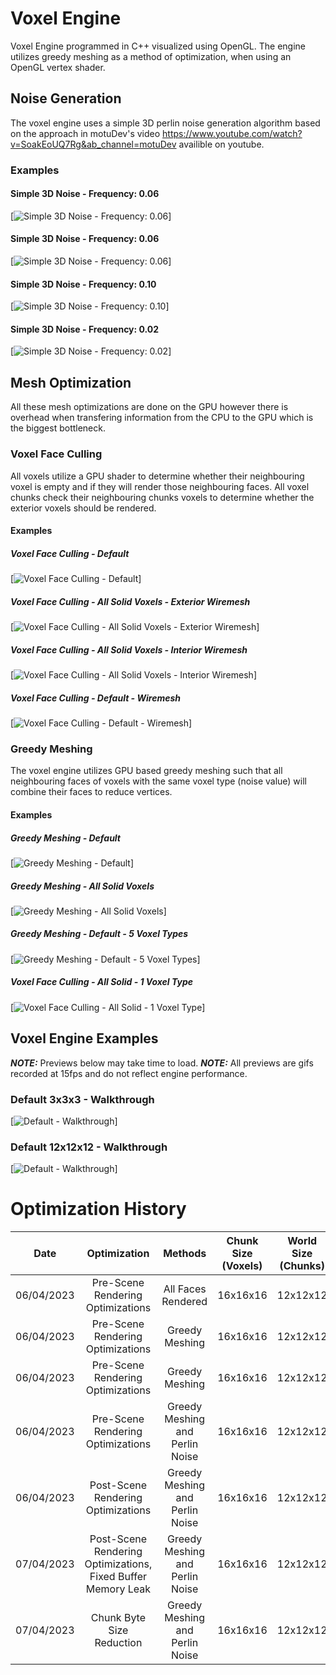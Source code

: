 # Voxel Engine
Voxel Engine programmed in C++ visualized using OpenGL. The engine utilizes greedy meshing as a method of optimization, when using an OpenGL vertex shader.

## Noise Generation
The voxel engine uses a simple 3D perlin noise generation algorithm based on the approach in motuDev's video https://www.youtube.com/watch?v=SoakEoUQ7Rg&ab_channel=motuDev availible on youtube.

### Examples
#### Simple 3D Noise - Frequency: 0.06
[![Simple 3D Noise - Frequency: 0.06](examples/Noise/SimpleNoise1_0.06.png)]

#### Simple 3D Noise - Frequency: 0.06
[![Simple 3D Noise - Frequency: 0.06](examples/Noise/SimpleNoise2_0.06.png)]

#### Simple 3D Noise - Frequency: 0.10
[![Simple 3D Noise - Frequency: 0.10](examples/Noise/SimpleNoise3_0.1.png)]

#### Simple 3D Noise - Frequency: 0.02
[![Simple 3D Noise - Frequency: 0.02](examples/Noise/SimpleNoise4_0.02.png)]

## Mesh Optimization
All these mesh optimizations are done on the GPU however there is overhead when transfering information from the CPU to the GPU which is the biggest bottleneck.
### Voxel Face Culling
All voxels utilize a GPU shader to determine whether their neighbouring voxel is empty and if they will render those neighbouring faces. All voxel chunks check their neighbouring chunks voxels to determine whether the exterior voxels should be rendered. 

#### Examples
##### Voxel Face Culling - Default
[![Voxel Face Culling - Default](examples/VoxelCulling/VoxelCulling1.png)]

##### Voxel Face Culling - All Solid Voxels - Exterior Wiremesh
[![Voxel Face Culling - All Solid Voxels - Exterior Wiremesh](examples/VoxelCulling/VoxelCulling2.png)]

##### Voxel Face Culling - All Solid Voxels - Interior Wiremesh
[![Voxel Face Culling - All Solid Voxels - Interior Wiremesh](examples/VoxelCulling/VoxelCulling3.png)]

##### Voxel Face Culling - Default - Wiremesh
[![Voxel Face Culling - Default - Wiremesh](examples/VoxelCulling/VoxelCulling4.png)]

### Greedy Meshing
The voxel engine utilizes GPU based greedy meshing such that all neighbouring faces of voxels with the same voxel type (noise value) will combine their faces to reduce vertices.

#### Examples
##### Greedy Meshing - Default
[![Greedy Meshing - Default](examples/GreedyMeshing/GreedyMeshing1.png)]

##### Greedy Meshing - All Solid Voxels
[![Greedy Meshing - All Solid Voxels](examples/GreedyMeshing/GreedyMeshing2.png)]

##### Greedy Meshing - Default - 5 Voxel Types
[![Greedy Meshing - Default - 5 Voxel Types](examples/GreedyMeshing/GreedyMeshing3.png)]

##### Voxel Face Culling - All Solid - 1 Voxel Type
[![Voxel Face Culling - All Solid - 1 Voxel Type](examples/GreedyMeshing/GreedyMeshing4.png)]

## Voxel Engine Examples
**_NOTE:_** Previews below may take time to load.
**_NOTE:_** All previews are gifs recorded at 15fps and do not reflect engine performance.

### Default 3x3x3 - Walkthrough
[![Default - Walkthrough](examples/GIFS/Default_walkthrough.gif)]

### Default 12x12x12 - Walkthrough
[![Default - Walkthrough](examples/GIFS/Default_walkthrough12.gif)]

# Optimization History
|Date|Optimization|Methods|Chunk Size (Voxels)|World Size (Chunks)|Total Voxels|FPS|Memory|
|:---:|:---:|:---:|:---:|:---:|:---:|:---:|:---:|
|06/04/2023|Pre-Scene Rendering Optimizations|All Faces Rendered|16x16x16|12x12x12|7,077,888|~60fps|Not Documented|
|06/04/2023|Pre-Scene Rendering Optimizations|Greedy Meshing|16x16x16|12x12x12|7,077,888|~100fps|Not Documented|
|06/04/2023|Pre-Scene Rendering Optimizations|Greedy Meshing|16x16x16|12x12x12|7,077,888|~120fps|Not Documented|
|06/04/2023|Pre-Scene Rendering Optimizations|Greedy Meshing and Perlin Noise|16x16x16|12x12x12|7,077,888|~4fps|Not Documented|
|06/04/2023|Post-Scene Rendering Optimizations|Greedy Meshing and Perlin Noise|16x16x16|12x12x12|7,077,888|~25fps|~30gb|
|07/04/2023|Post-Scene Rendering Optimizations, Fixed Buffer Memory Leak|Greedy Meshing and Perlin Noise|16x16x16|12x12x12|7,077,888|~25fps|~8gb|
|07/04/2023|Chunk Byte Size Reduction|Greedy Meshing and Perlin Noise|16x16x16|12x12x12|7,077,888|~30fps|~1.5GB|
